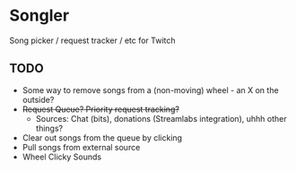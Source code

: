 # Songler
Song picker / request tracker / etc for Twitch

## TODO

* Some way to remove songs from a (non-moving) wheel - an X on the outside?
* ~~Request Queue? Priority request tracking?~~
  * Sources: Chat (bits), donations (Streamlabs integration), uhhh other things?
* Clear out songs from the queue by clicking
* Pull songs from external source
* Wheel Clicky Sounds
